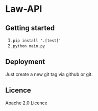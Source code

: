# Law-API

## Getting started


1. `pip install '.[test]'`
1. `python main.py`


## Deployment 

Just create a new git tag via github or git.

## Licence 

Apache 2.0 Licence